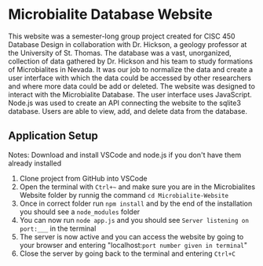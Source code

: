 # Microbialite Database Website

This website was a semester-long group project created for CISC 450 Database Design in collaboration with Dr. Hickson, a geology professor at the University of St. Thomas. The database was a vast, unorganized, collection of data gathered by Dr. Hickson and his team to study formations of Microbialites in Nevada. It was our job to normalize the data and create a user interface with which the data could be accessed by other researchers and where more data could be add or deleted. The website was designed to interact with the Microbialite Database. The user interface uses JavaScript. Node.js was used to create an API connecting the website to the sqlite3 database. Users are able to view, add, and delete data from the database.


## Application Setup
Notes: Download and install VSCode and node.js if you don't have them already installed

1. Clone project from GitHub into VSCode
2. Open the terminal with `Ctrl+~` and make sure you are in the Microbialites Website folder by runnig the command `cd Microbialite-Website`
3. Once in correct folder run `npm install` and by the end of the installation you should see a `node_modules` folder
4. You can now run `node app.js` and you should see `Server listening on port:___` in the terminal
5. The server is now active and you can access the website by going to your browser and entering "localhost:`port number given in terminal`"
6. Close the server by going back to the terminal and entering `Ctrl+C`

